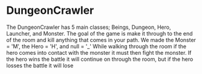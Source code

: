 # DungeonCrawler
The DungeonCrawler has 5 main classes; Beings, Dungeon, Hero, Launcher, and Monster.
The goal of the game is make it through to the end of the room and kill anything that comes in your path. 
We made the Monster = 'M', the Hero = 'H', and null = '_'
While walking through the room if the hero comes into contact with the monster it must then fight the monster.
If the hero wins the battle it will continue on through the room, but if the hero losses the battle it will lose
